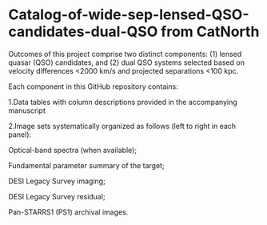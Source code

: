 # Catalog-of-wide-sep-lensed-QSO-candidates-dual-QSO from CatNorth

Outcomes of this project comprise two distinct components: (1) lensed quasar (QSO) candidates, and (2) dual QSO systems selected based on velocity differences <2000 km/s and projected separations <100 kpc.

Each component in this GitHub repository contains:

1‌.Data tables‌ with column descriptions provided in the accompanying manuscript

2‌.Image sets‌ systematically organized as follows (left to right in each panel):

Optical-band spectra (when available);

Fundamental parameter summary of the target;

DESI Legacy Survey imaging;

DESI Legacy Survey residual;

Pan-STARRS1 (PS1) archival images.
